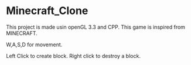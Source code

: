 # Minecraft_Clone

This project is made usin openGL 3.3 and CPP.
This game is inspired from MINECRAFT.


W,A,S,D for movement.

Left Click to create block.
Right click to destroy a block.
